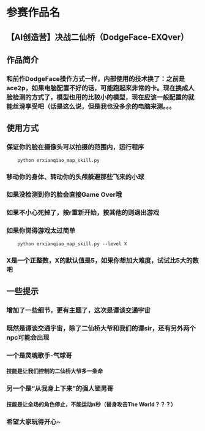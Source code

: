 # 参赛作品名
## 【AI创造营】决战二仙桥（DodgeFace-EXQver）   
   
## 作品简介
### 和前作DodgeFace操作方式一样，内部使用的技术换了：之前是ace2p，如果电脑配置不好的话，可能跑起来非常的卡。现在换成人脸检测的方式了，模型也用的比较小的模型，现在应该一般配置的就能丝滑享受吧（话是这么说，但是我也没多余的电脑来测。。。

## 使用方式
### 保证你的脸在摄像头可以拍摄的范围内，运行程序   
```
    python erxianqiao_map_skill.py 
```
### 移动你的身体、转动你的头颅躲避那些飞来的小球   
### 如果没检测到你的脸会直接Game Over哦
### 如果不小心死掉了，按**r**重新开始，按其他的则退出游戏      
### 如果你觉得游戏太过简单
```
    python erxianqiao_map_skill.py --level X
```
### X是一个正整数，X的默认值是5，如果你想加大难度，试试比5大的数吧   

## 一些提示     
### 增加了一些细节，更有主题了，这次是谭谈交通宇宙   
### 既然是谭谈交通宇宙，除了二仙桥大爷和我们的谭sir，还有另外两个npc可能会出现   
### 一个是灵魂歌手-气球哥   
####    技能是让我们控制的二仙桥大爷多一条命   
### 另一个是“从我身上下来”的强人锁男哥   
####    技能是让全场的角色停止，不能运动n秒（替身攻击The World？？？）   
### 希望大家玩得开心~   

